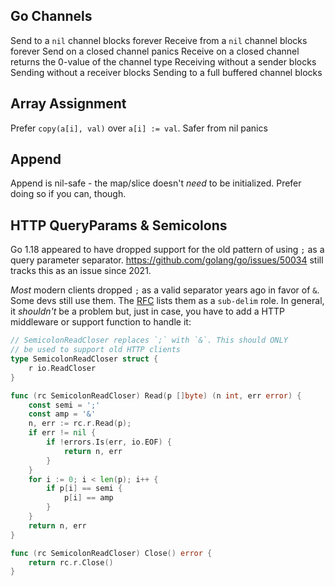 ## Go Channels

Send to a `nil` channel blocks forever
Receive from a `nil` channel blocks forever
Send on a closed channel panics
Receive on a closed channel returns the 0-value of the channel type
Receiving without a sender blocks
Sending without a receiver blocks
Sending to a full buffered channel blocks

## Array Assignment

Prefer `copy(a[i], val)` over `a[i] := val`. Safer from nil panics

## Append

Append is nil-safe - the map/slice doesn't _need_ to be initialized. Prefer doing so if you can, though.

## HTTP QueryParams & Semicolons

Go 1.18 appeared to have dropped support for the old pattern of using `;` as a query parameter separator. https://github.com/golang/go/issues/50034 still tracks this as an issue since 2021.

_Most_ modern clients dropped `;` as a valid separator years ago in favor of `&`. Some devs still use them. The [RFC](https://datatracker.ietf.org/doc/html/rfc3986#section-2.2) lists them as a `sub-delim` role. In general, it _shouldn't_ be a problem but, just in case, you have to add a HTTP middleware or support function to handle it:

```go
// SemicolonReadCloser replaces `;` with `&`. This should ONLY
// be used to support old HTTP clients
type SemicolonReadCloser struct {
    r io.ReadCloser
}

func (rc SemicolonReadCloser) Read(p []byte) (n int, err error) {
	const semi = ';'
	const amp = '&'
	n, err := rc.r.Read(p); 
	if err != nil {
		if !errors.Is(err, io.EOF) {
			return n, err
		}
	}
	for i := 0; i < len(p); i++ {
		if p[i] == semi {
			p[i] == amp
		}
	}
	return n, err
}

func (rc SemicolonReadCloser) Close() error {
	return rc.r.Close()
}
```
